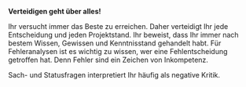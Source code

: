 **Verteidigen geht über alles!**

Ihr versucht immer das Beste zu erreichen. Daher verteidigt Ihr jede Entscheidung und jeden Projektstand. Ihr beweist, dass Ihr immer nach bestem Wissen, Gewissen und Kenntnisstand gehandelt habt. Für Fehleranalysen ist es wichtig zu wissen, wer eine Fehlentscheidung getroffen hat. Denn Fehler sind ein Zeichen von Inkompetenz.

Sach- und Statusfragen interpretiert Ihr häufig als negative Kritik.
